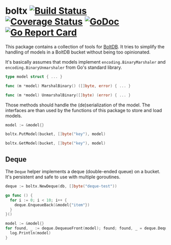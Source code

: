 # boltx [![Build Status](https://travis-ci.org/simia-tech/boltx.svg?branch=master)](https://travis-ci.org/simia-tech/boltx) [![Coverage Status](https://coveralls.io/repos/github/simia-tech/boltx/badge.svg?branch=master)](https://coveralls.io/github/simia-tech/boltx?branch=master) [![GoDoc](https://godoc.org/github.com/simia-tech/boltx?status.svg)](https://godoc.org/github.com/simia-tech/boltx) [![Go Report Card](https://goreportcard.com/badge/github.com/simia-tech/boltx)](https://goreportcard.com/report/github.com/simia-tech/boltx)


This package contains a collection of tools for [BoltDB](https://github.com/boltdb/bolt). It tries to simplify the
handling of models in a BoltDB bucket without being too opinionated.

It's basically assumes that models implement `encoding.BinaryMarshaler` and `encoding.BinaryUnmarshaler` from Go's
standard library.

```go
type model struct { ... }

func (m *model) MarshalBinary() ([]byte, error) { ... }

func (m *model) UnmarshalBinary([]byte) (error) { ... }
```

Those methods should handle the (de)serialization of the model. The interfaces are than used by the functions of
this package to store and load models.

```go
model := &model{}

boltx.PutModel(bucket, []byte("key"), model)

boltx.GetModel(bucket, []byte("key"), model)
```

## Deque

The `Deque` helper implements a deque (double-ended queue) on a bucket. It's persistent and safe to use with
multiple goroutines.

```go
deque := boltx.NewDeque(db, []byte("deque-test"))

go func () {
  for i := 0; i < 10; i++ {
    deque.EnqueueBack(&model{"item"})
  }
}()

model := &model{}
for found, _ := deque.DequeueFront(model); found; found, _ = deque.DequeueFront(model) {
  log.Println(model)
}
```
